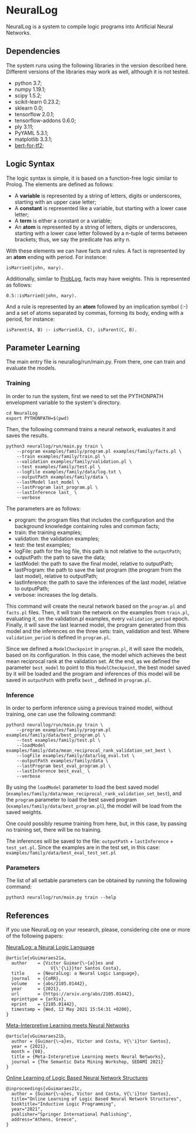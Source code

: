 # NeuralLog

NeuralLog is a system to compile logic programs into Artificial Neural Networks.

## Dependencies

The system runs using the following libraries in the version described here. 
Different versions of the libraries may work as well, although it is not
 tested. 

- python 3.7;
- numpy 1.19.1;
- scipy 1.5.2;
- scikit-learn 0.23.2;
- sklearn 0.0;
- tensorflow 2.0.1;
- tensorflow-addons 0.6.0;
- ply 3.11;
- PyYAML 5.3.1;
- matplotlib 3.3.1;
- [bert-for-tf2](https://github.com/kpe/bert-for-tf2);

## Logic Syntax

The logic syntax is simple, it is based on a function-free logic similar to 
Prolog. The elements are defined as follows:
- A **variable** is represented by a string of letters, digits or underscores, 
starting with an upper case letter;
- A **constant** is represented like a variable, but starting with a lower case 
letter;
- A **term** is either a constant or a variable;
- An **atom** is represented by a string of letters, digits or underscores, 
starting with a lower case letter followed by
a n-tuple of terms between brackets; thus, we say the predicate has arity n.

With these elements we can have facts and rules. A fact is represented by an
**atom** ending with period. For instance:

`isMarried(john, mary).`

Additionally, similar to [ProbLog](https://dtai.cs.kuleuven.be/problog/), 
facts may have weights. This is represented as follows:

`0.5::isMarried(john, mary).`

And a rule is represented by an **atom** followed by an implication symbol (:-)
and a set of atoms separated by commas, forming its body, ending with a
 period, for instance:

`isParent(A, B) :- isMarried(A, C), isParent(C, B).`

## Parameter Learning

The main entry file is neurallog/run/main.py. From there, one can train and
evaluate the models.

### Training

In order to run the system, first we need to set the PYTHONPATH envelopment
variable to the system's directory.

```
cd NeuralLog
export PYTHONPATH=$(pwd)
```

Then, the following command trains a neural network, evaluates it and saves the
results.

```
python3 neurallog/run/main.py train \ 
    --program examples/family/program.pl examples/family/facts.pl \
    --train examples/family/train.pl \
    --validation examples/family/validation.pl \
    --test examples/family/test.pl \
    --logFile examples/family/data/log.txt \
    --outputPath examples/family/data \
    --lastModel last_model \
    --lastProgram last_program.pl \
    --lastInference last_ \
    --verbose
```

The parameters are as follows:

- program: the program files that includes the configuration and the
 background
knowledge containing rules and common facts;
- train: the training examples;
- validation: the validation examples;
- test: the test examples;
- logFile: path for the log file, this path is not relative to the `outputPath`;
- outputPath: the path to save the data;
- lastModel: the path to save the final model, relative to outputPath;
- lastProgram: the path to save the last program (the program from the last
model), relative to outputPath;
- lastInference: the path to save the inferences of the last model, relative to
outputPath;
- verbose: increases the log details.

This command will create the neural network based on the `program.pl` and 
`facts.pl` files. Then, it will train the network on the examples from 
`train.pl`, evaluating it, on the validation.pl examples, every
`validation_period` epoch. Finally, it will save the last learned model, the
program generated from this model and the inferences on the three sets: train,
validation and test. Where `validation_period` is defined in `program.pl`. 

Since we defined a `ModelCheckpoint` in `program.pl`, it will save the models,
based on its configuration. In this case, the model which achieves the best
mean reciprocal rank at the validation set. At the end, as we defined the
parameter `best_model` to point to this `ModelCheckpoint`, the best model
saved by it will be loaded and the program and inferences of this model will be
saved in `outputPath` with prefix `best_`, defined in `program.pl`. 

### Inference

In order to perform inference using a previous trained model, without training,
one can use the following command:

```
python3 neurallog/run/main.py train \ 
    --program examples/family/program.pl examples/family/data/best_program.pl \
    --test examples/family/test.pl \
    --loadModel examples/family/data/mean_reciprocal_rank_validation_set_best \ 
    --logFile examples/family/data/log_eval.txt \
    --outputPath examples/family/data \
    --lastProgram best_eval_program.pl \
    --lastInference best_eval_ \
    --verbose
```

By using the `loadModel` parameter to load the best saved model
(`examples/family/data/mean_reciprocal_rank_validation_set_best`), and the
`program` parameter to load the best saved program
(`examples/family/data/best_program.pl`), the model will be load from the saved
weights.

One could possibly resume training from here, but, in this case, by passing no
training set, there will be no training.

The inferences will be saved to the file: 
`outputPath` + `lastInference` + `test_set.pl`.
Since the examples are in the test set, in this case:
`examples/family/data/best_eval_test_set.pl`

### Parameters

The list of all settable parameters can be obtained by running the following
command:

```python3 neurallog/run/main.py train --help```

## References

If you use NeuralLog on your research, please, considering cite one or more 
of the following papers:

[NeuralLog: a Neural Logic Language](https://arxiv.org/abs/2105.01442)
```
@article{vGuimaraes21a,
  author    = {Victor Guimar{\~{a}}es and
                 V{\'{\i}}tor Santos Costa},
  title     = {NeuralLog: a Neural Logic Language},
  journal   = {CoRR},
  volume    = {abs/2105.01442},
  year      = {2021},
  url       = {https://arxiv.org/abs/2105.01442},
  eprinttype = {arXiv},
  eprint    = {2105.01442},
  timestamp = {Wed, 12 May 2021 15:54:31 +0200},
}
```

[Meta-Interpretive Learning meets Neural Networks](https://www.geist.re/_media/sedami:sedami2021-victorguimaraes.pdf)
```
@article{vGuimaraes21b,
  author = {Guimar{\~a}es, Victor and Costa, V{\'i}tor Santos},
  year = {2021},
  month = {08},
  title = {Meta-Interpretive Learning meets Neural Networks},
  journal = {The Semantic Data Mining Workshop, SEDAMI 2021}
}
```

[Online Learning of Logic Based Neural Network Structures](https://link.springer.com/chapter/10.1007/978-3-030-97454-1_10)
```
@inproceedings{vGuimaraes21c,
  author = {Guimar{\~a}es, Victor and Costa, V{\'i}tor Santos},
  title="Online Learning of Logic Based Neural Network Structures",
  booktitle="Inductive Logic Programming",
  year="2021",
  publisher="Springer International Publishing",
  address="Athens, Greece",
}
```

